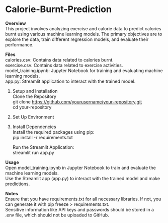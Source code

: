 # Calorie-Burnt-Prediction  

**Overview**  
This project involves analyzing exercise and calorie data to predict calories burnt using various machine learning models. The primary objectives are to explore the data, train different regression models, and evaluate their performance.  

**Files**  
calories.csv: Contains data related to calories burnt.  
exercise.csv: Contains data related to exercise activities.  
model_training.ipynb: Jupyter Notebook for training and evaluating machine learning models.  
app.py: Streamlit application to interact with the trained model.  

1)  Setup and Installation  
      Clone the Repository  
      git clone https://github.com/yourusername/your-repository.git  
      cd your-repository  

2)  Set Up Environment    

3)  Install Dependencies  
      Install the required packages using pip:  
      pip install -r requirements.txt  

      Run the Streamlit Application:  
      streamlit run app.py  
    
**Usage**  
Open model_training.ipynb in Jupyter Notebook to train and evaluate the machine learning models.  
Use the Streamlit app (app.py) to interact with the trained model and make predictions.  

**Notes**  
Ensure that you have requirements.txt for all necessary libraries. If not, you can generate it with pip freeze > requirements.txt.  
Sensitive information like API keys and passwords should be stored in a .env file, which should not be uploaded to GitHub.  
